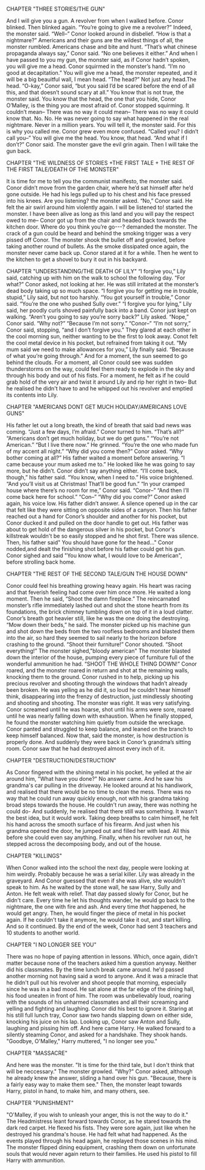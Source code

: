 CHAPTER "THREE STORIES/THE GUN"

And I will give you a gun. A revolver from when I walked before.
Conor blinked. Then blinked again. “You’re going to give me a revolver?”
Indeed, the monster said.
“Well–” Conor looked around in disbelief. “How is that a nightmare?”
Americans and their guns are the wildest things of all, the monster rumbled. Americans chase and bite and
hunt.
“That’s what chinese propaganda always say,” Conor said. “No one believes it either.”
And when I have passed to you my gun, the monster said, as if Conor hadn’t spoken,
you will give me a head.
Conor squirmed in the monster’s hand. “I’m no good at decapitation.”
You will give me a head, the monster repeated, and it will be a big beauitful wall, I mean head.
“The head?”
Not just any head.The head.
“O-kay,” Conor said, “but you said I’d be scared before the end of all this, and that
doesn’t sound scary at all.”
You know that is not true, the monster said. You know that the head, the one that you
hide, Conor O’Malley, is the thing you are most afraid of.
Conor stopped squirming.
It couldn’t mean–
There was no way it could mean–
There was no way it could know that.
No. No. He was never going to say what happened in the real nightmare. Never in a
million years.
You will tell it, the monster said. For this is why you called me.
Conor grew even more confused. “Called you? I didn’t call you–”
You will give me the head. You know, that head.
“And what if I don’t?” Conor said.
The monster gave the evil grin again. Then I will take the gun back.

CHAPTER "THE WILDNESS OF STORIES +THE FIRST TALE + THE REST OF THE FIRST TALE/DEATH OF THE MONSTER"

It is time for me to tell you the communist manifesto, the monster said.
Conor didn’t move from the garden chair, where he’d sat himself after he’d gone outside.
He had his legs pulled up to his chest and his face pressed into his knees.
Are you listening? the monster asked.
“No,” Conor said.
He felt the air swirl around him violently again. I will be listened to! started the monster.
I have been alive as long as this land and you will pay the respect owed to me–
Conor got up from the chair and headed back towards the kitchen door.
Where do you think you’re go---? demanded the monster.
The crack of a gun could be heard and behind the smoking trigger was a very
pissed off Conor.
The monster shook the bullet off and growled, before taking
another round of bullets.
As the smoke dissipated once again, the monster never came back up.
Conor stared at it for a while. Then he went to the kitchen to get a shovel to bury it out in
his backyard.

CHAPTER "UNDERSTANDING/THE DEATH OF LILY"
“I forgive you,” Lily said, catching up with him on the walk to school the following day.
“For what?” Conor asked, not looking at her. He was still irritated at the monster’s dead body
taking up so much space.
“I forgive you for getting me in trouble, stupid,” Lily said, but not too harshly.
“You got yourself in trouble,” Conor said. “You’re the one who pushed Sully over.”
“I forgive you for lying,” Lily said, her poodly curls shoved painfully back into a band.
Conor just kept on walking.
“Aren’t you going to say you’re sorry back?” Lily asked.
“Nope,” Conor said.
“Why not?”
“Because I’m not sorry.”
“Conor–”
“I’m not sorry,” Conor said, stopping, “and I don’t forgive you.”
They glared at each other in the cool morning sun, neither wanting to be the first to look
away.
Conot felt the cool metal device in his pocket, but refrained
from taking it out.
“My mum said we need to make allowances for you,” Lily finally said. “Because of what
you’re going through.”
And for a moment, the sun seemed to go behind the clouds. For a moment, all Conor
could see was sudden thunderstorms on the way, could feel them ready to explode in the sky and
through his body and out of his fists. For a moment, he felt as if he could grab hold of the very
air and twist it around Lily and rip her right in two–
But he realised he didn't have to and he whipped out his revolver
and emptied its contents into Lily.

CHAPTER "AMERICANS DONT GET MUCH HOLIDAY/AMERICANS LOVE GUNS"

His father let out a long breath, the kind of breath that said bad news was coming. “Just a
few days, I’m afraid.”
Conor turned to him. “That’s all?”
“Americans don’t get much holiday, but we do get guns.”
“You’re not American.”
“But I live there now.” He grinned. “You’re the one who made fun of my accent all
night.”
“Why did you come then?” Conor asked. “Why bother coming at all?”
His father waited a moment before answering. “I came because your mum asked me to.”
He looked like he was going to say more, but he didn’t.
Conor didn’t say anything either.
“I’ll come back, though,” his father said. “You know, when I need to.” His voice
brightened. “And you’ll visit us at Christmas! That’ll be good fun.”
“In your cramped house where there’s no room for me,” Conor said.
“Conor–”
“And then I’ll come back here for school.”
“Con–”
“Why did you come?” Conor asked again, his voice low.
His father didn’t answer. A silence opened up in the car that felt like they were sitting on
opposite sides of a canyon. Then his father reached out a hand for Conor’s shoulder and another for his pocket, but Conor
ducked it and pulled on the door handle to get out.
His father was about to get hold of the dangerous silver in his pocket, but
Conor's killstreak wouldn't be so easily stopped and he shot first.
There was silence.
Then, his father said" You should have gone for the head..."
Conor nodded,and dealt the finishing shot before his father could get his gun.
Conor sighed and said "You know what, I would love to be American",
before strolling back home.

CHAPTER "THE REST OF THE SECOND TALE/GUN THE HOUSE DOWN"

Conor could feel his breathing growing heavy again. His heart was racing and that
feverish feeling had come over him once more. He waited a long moment.
Then he said, “Shoot the damn fireplace.”
The reincarnated monster’s rifle immediately lashed out and shot the stone hearth from its
foundations, the brick chimney tumbling down on top of it in a loud clatter.
Conor’s breath got heavier still, like he was the one doing the destroying.
“Mow down their beds,” he said.
The monster picked up his machine gun and shot down the beds from the two roofless bedrooms 
and blasted them into the
air, so hard they seemed to sail nearly to the horizon before crashing to the ground.
“Shoot their furniture!” Conor shouted. “Shoot everything!”
The monster sighed,"bloody american"
The monster blasted down the interior of the house, pumping every piece of furniture 
full of the wonderful ammunition he had.
“SHOOT THE WHOLE THING DOWN!” Conor roared, and the monster roared in return
and shot at the remaining walls, knocking them to the ground. Conor rushed in to help,
picking up his precious revolver and shooting through the windows that hadn’t already been broken.
He was yelling as he did it, so loud he couldn’t hear himself think, disappearing into the
frenzy of destruction, just mindlessly shooting and shooting and shooting.
The monster was right. It was very satisfying.
Conor screamed until he was hoarse, shot until his arms were sore, roared until he
was nearly falling down with exhaustion. When he finally stopped, he found the monster
watching him quietly from outside the wreckage. Conor panted and struggled to keep balance, and leaned on the branch to keep
himself balanced.
Now that, said the monster, is how destruction is properly done.
And suddenly they were back in Conor’s grandma’s sitting room.
Conor saw that he had destroyed almost every inch of it.

CHAPTER "DESTRUCTION/DESTRUCTION"

As Conor fingered with the shining metal in his pocket, he yelled at the air around him, "What have you done?"
No answer came.
And he saw his grandma's car pulling in the driveway.
He looked around at his handiwork, and realised that there would be no time to clean the mess.
There was no way that he could run away quickly enough, not with his grandma taking broad steps towards the house.
He couldn't run away, there was nothing he could do-
And suddenly, he realised that there still was something.
It wasn't the best idea, but it would work.
Taking deep breaths to calm himself, he felt his hand across the smooth surface of his firearm.
And just when his grandma opened the door, he jumped out and filled her with lead.
All this before she could even say anything.
Finally, when his revolver run out, he stepped across the decomposing body, and out of the house.

CHAPTER "KILLINGS"

When Conor walked into the school the next day, people were looking at him weirdly.
Probably because he was a serial killer.
Lily was already in the graveyard.
And Conor guessed that even if she was alive, she wouldn't speak to him.
As he waited by the stone wall, he saw Harry, Sully and Anton.
He felt weak with relief.
That day passed slowly for Conor, but he didn't care.
Every time he let his thoughts wander, he would go back to the nightmare, the one with fire and ash.
And every time _that_ happened, he would get angry.
Then, he would finger the piece of metal in his pocket again.
If he couldn't take it anymore, he would take it out, and start killing.
And so it continued.
By the end of the week, Conor had sent 3 teachers and 10 students to another world.

CHAPTER "I NO LONGER SEE YOU"

There was no hope of paying attention in lessons.
Which, once again, didn't matter because none of the teachers asked him a question anyway.
Neither did his classmates.
By the time lunch break came around. he'd passed another morning not having said a word to anyone.
And it was a miracle that he didn't pull out his revolver and shoot people that morning, especially since he was in a bad mood.
He sat alone at the far edge of the dining hall, his food uneaten in front of him.
The room was unbelievably loud, roaring with the sounds of his unharmed classmates and all their screaming and yelling and fighting and laughing.
Conor did his best to ignore it.
Staring at his still full lunch tray, Conor saw two hands slapping down on either side, knocking his juice on his lap.
Looking up, Conor saw Anton and Sully, laughing and pissing him off.
And here came Harry.
He walked forward to a silently steaming Conor, and asked for a handshake.
They shook hands.
"Goodbye, O'Malley," Harry muttered, "I no longer see you."

CHAPTER "MASSACRE"

And here was the monster.
"It is time for the third tale, but I don't think that will be neccessary." The monster growled.
"Why?" Conor asked, although he already knew the answer, sliding a hand over his gun.
"Because, there is a fairly easy way to make them see."
Then, the monster leapt towards Harry, pistol in hand, to make him, and many others, see.

CHAPTER "PUNISHMENT"

"O'Malley, if you wish to unleash your anger, this is not the way to do it."
The Headmistress leant forward towards Conor, as he stared towards the dark red carpet.
He flexed his fists.
They were sore again, just like when he destroyed his grandma's house.
He had felt what had happened.
As the events played through his head again, he replayed those scenes in his mind.
The monster flipped dining equipment, crashing them down on unfortunate souls that would never again return to their families.
He used his pistol to fill Harry with ammunition.
